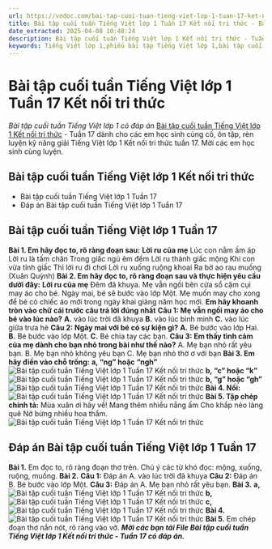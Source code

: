 ```yaml
---
url: https://vndoc.com/bai-tap-cuoi-tuan-tieng-viet-lop-1-tuan-17-ket-noi-tri-thuc-335975
title: Bài tập cuối tuần Tiếng Việt lớp 1 Tuần 17 Kết nối tri thức - Bài tập cuối tuần Tiếng Việt lớp 1 có đáp án - VnDoc.com
date_extracted: 2025-04-08 10:48:24
description: Bài tập cuối tuần Tiếng Việt lớp 1 Kết nối tri thức - Tuần 17 cho các em học sinh ôn tập, rèn luyện củng cố kiến thức lớp 1. Mời thầy cô và các em học sinh tham khảo.
keywords: Tiếng Việt lớp 1,phiếu bài tập Tiếng Việt lớp 1,bài tập cuối tuần Tiếng Việt lớp 1 kết nối tri thức,phiếu bài tập Tiếng Việt,bài tập cuối tuần,phiếu bài tập cuối tuần lớp 1,bài tập cuối tuần lớp 1,phiếu bài tập cuối tuần lớp 1 có lời giải,Phiếu bài tập cuối tuần lớp 1 Kết nối tri thức,bài tập cuối tuần Tiếng Việt lớp 1 sách kết nối tri thức,Phiếu bài tập cuối tuần lớp 1 Kết nối tri thức tuần 17
---
```


# Bài tập cuối tuần Tiếng Việt lớp 1 Tuần 17 Kết nối tri thức
 _Bài tập cuối tuần Tiếng Việt lớp 1 có đáp án_
[Bài tập cuối tuần Tiếng Việt lớp 1 Kết nối tri thức](<https://vndoc.com/bai-tap-cuoi-tuan-tieng-viet-lop-1-ket-noi-tri-thuc>) \- Tuần 17 dành cho các em học sinh củng cố, ôn tập, rèn luyện kỹ năng giải Tiếng Việt lớp 1 Kết nối tri thức tuần 17. Mời các em học sinh cùng luyện.
## Bài tập cuối tuần Tiếng Việt lớp 1 Kết nối tri thức
  * Bài tập cuối tuần Tiếng Việt lớp 1 Tuần 17
  * Đáp án Bài tập cuối tuần Tiếng Việt lớp 1 Tuần 17

## **Bài tập cuối tuần Tiếng Việt lớp 1 Tuần 17**
**Bài 1. Em hãy đọc to, rõ ràng đoạn sau:**
**Lời ru của mẹ**
Lúc con nằm ấm áp
Lời ru là tấm chăn
Trong giấc ngủ êm đềm
Lời ru thành giấc mộng
Khi con vừa tỉnh giấc
Thì lời ru đi chơi
Lời ru xuống ruộng khoai
Ra bờ ao rau muống
\(Xuân Quỳnh\)
**Bài 2. Em hãy đọc to, rõ ràng đoạn sau và thực hiện yêu cầu dưới đây:**
**Lời ru của mẹ**
Đêm đã khuya. Mẹ vẫn ngồi bên cửa sổ cặm cụi may áo cho bé. Ngày mai, bé sẽ bước vào lớp Một. Mẹ muốn may cho xong để bé có chiếc áo mới trong ngày khai giảng năm học mới.
**Em hãy khoanh tròn vào chữ cái trước câu trả lời đúng nhất**
**Câu 1: Mẹ vẫn ngồi may áo cho bé vào lúc nào?**
**A.** vào lúc trời đã khuya
**B.** vào lúc bình minh
**C.** vào lúc giữa trưa hè
**Câu 2: Ngày mai với bé có sự kiện gì?**
**A.** Bé bước vào lớp Hai.
**B.** Bé bước vào lớp Một.
**C.** Bé chia tay các bạn.
**Câu 3: Em thấy tình cảm của mẹ dành cho bạn nhỏ trong bài như thế nào?**
A. Mẹ bạn nhỏ rất yêu bạn.
B. Mẹ bạn nhỏ không yêu bạn
C. Mẹ bạn nhỏ thờ ơ với bạn
**Bài 3. Em hãy điền vào chỗ trống:**
**a, “ng” hoặc “ngh”**
![Bài tập cuối tuần Tiếng Việt lớp 1 Tuần 17 Kết nối tri thức](https://i.vdoc.vn/data/image/2025/02/08/bai-tap-cuoi-tuan-tieng-viet-lop-1-tuan-17-kntt-169499.png)
**b, “c” hoặc “k”**
![Bài tập cuối tuần Tiếng Việt lớp 1 Tuần 17 Kết nối tri thức](https://i.vdoc.vn/data/image/2025/02/08/bai-tap-cuoi-tuan-tieng-viet-lop-1-tuan-17-kntt-169501.png)
**b, “g” hoặc “gh”**
![Bài tập cuối tuần Tiếng Việt lớp 1 Tuần 17 Kết nối tri thức](https://i.vdoc.vn/data/image/2025/02/08/bai-tap-cuoi-tuan-tieng-viet-lop-1-tuan-17-kntt-169500.png)
**Bài 4. Nối:**
![Bài tập cuối tuần Tiếng Việt lớp 1 Tuần 17 Kết nối tri thức](https://i.vdoc.vn/data/image/2025/02/08/bai-tap-cuoi-tuan-tieng-viet-lop-1-tuan-17-kntt-169502.png)
**Bài 5. Tập chép chính tả:**
Mùa xuân ơi hãy về\!
Mang thêm nhiều nắng ấm
Cho khắp nẻo làng quê
Nở bừng nhiều hoa thắm.
![Bài tập cuối tuần Tiếng Việt lớp 1 Tuần 17 Kết nối tri thức](https://i.vdoc.vn/data/image/2025/02/08/bai-tap-cuoi-tuan-tieng-viet-lop-1-tuan-17-kntt-169503.png)
## **Đáp án Bài tập cuối tuần Tiếng Việt lớp 1 Tuần 17**
**Bài 1.**
Em đọc to, rõ ràng đoạn thơ trên.
Chú ý các từ khó đọc: mộng, xuống, ruộng, muống.
**Bài 2.**
**Câu 1:** Đáp án A. vào lúc trời đã khuya
**Câu 2:** Đáp án B. Bé bước vào lớp Một.
**Câu 3:** Đáp án A. Mẹ bạn nhỏ rất yêu bạn.
**Bài 3.**
**a,**
![Bài tập cuối tuần Tiếng Việt lớp 1 Tuần 17 Kết nối tri thức](https://i.vdoc.vn/data/image/2025/02/08/bai-tap-cuoi-tuan-tieng-viet-lop-1-tuan-17-kntt-169504.png)
**b,**
![Bài tập cuối tuần Tiếng Việt lớp 1 Tuần 17 Kết nối tri thức](https://i.vdoc.vn/data/image/2025/02/08/bai-tap-cuoi-tuan-tieng-viet-lop-1-tuan-17-kntt-169505.png)
**c,**
![Bài tập cuối tuần Tiếng Việt lớp 1 Tuần 17 Kết nối tri thức](https://i.vdoc.vn/data/image/2025/02/08/bai-tap-cuoi-tuan-tieng-viet-lop-1-tuan-17-kntt-169506.png)
**Bài 4.**
![Bài tập cuối tuần Tiếng Việt lớp 1 Tuần 17 Kết nối tri thức](https://i.vdoc.vn/data/image/2025/02/08/bai-tap-cuoi-tuan-tieng-viet-lop-1-tuan-17-kntt-169507.png)
**Bài 5.** Em chép đoạn thơ nắn nót, rõ ràng vào vở.
_**Mời các bạn tải File Bài tập cuối tuần Tiếng Việt lớp 1 Kết nối tri thức - Tuần 17 có đáp án.**_
